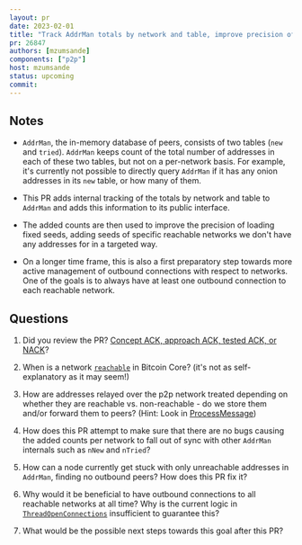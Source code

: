 ```yaml
---
layout: pr
date: 2023-02-01
title: "Track AddrMan totals by network and table, improve precision of adding fixed seeds"
pr: 26847
authors: [mzumsande]
components: ["p2p"]
host: mzumsande
status: upcoming
commit:
---
```


## Notes
- `AddrMan`, the in-memory database of peers, consists of two tables
(`new` and `tried`). `AddrMan` keeps count of the total number of addresses
in each of these two tables, but not on a per-network basis.
For example, it's currently not possible to directly query `AddrMan` if
it has any onion addresses in its `new` table, or how many of them.

- This PR adds internal tracking of the totals by network and table to `AddrMan`
and adds this information to its public interface.

- The added counts are then used to improve the precision of loading fixed seeds,
adding seeds of specific reachable networks we don't have any addresses for in a
targeted way.

- On a longer time frame, this is also a first preparatory step towards more active
management of outbound connections with respect to networks. One of the goals is
to always have at least one outbound connection to each reachable network.

## Questions
1. Did you review the PR? [Concept ACK, approach ACK, tested ACK, or NACK](https://github.com/bitcoin/bitcoin/blob/master/CONTRIBUTING.md#peer-review)?

1. When is a network
[`reachable`](https://github.com/bitcoin/bitcoin/blob/ffc22b7d42c6360223508293b8c1f88b1a1a468b/src/net.cpp#L333) in Bitcoin Core?
(it's not as self-explanatory as it may seem!)

1. How are addresses relayed over the p2p network treated depending
on whether they are reachable vs. non-reachable - do we store them and/or
forward them to peers? (Hint: Look in [ProcessMessage](https://github.com/bitcoin/bitcoin/blob/ffc22b7d42c6360223508293b8c1f88b1a1a468b/src/net_processing.cpp#L3554))

1. How does this PR attempt to make sure that there are no bugs causing
the added counts per network to fall out of sync with other `AddrMan` internals
such as `nNew` and `nTried`?

1. How can a node currently get stuck with only unreachable addresses in `AddrMan`,
finding no outbound peers? How does this PR fix it?

1. Why would it be beneficial to have outbound connections to
all reachable networks at all time? Why is the current logic in
[`ThreadOpenConnections`](https://github.com/bitcoin/bitcoin/blob/ffc22b7d42c6360223508293b8c1f88b1a1a468b/src/net.cpp#L1578)
insufficient to guarantee this?

1. What would be the possible next steps towards this goal after this PR?

<!-- TODO: After meeting, uncomment and add meeting log between the irc tags
## Meeting Logµ

{% irc %}
{% endirc %}
-->
